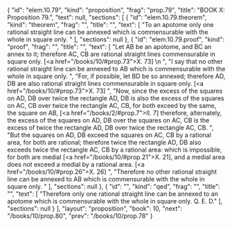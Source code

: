 {
  "id": "elem.10.79",
  "kind": "proposition",
  "frag": "prop.79",
  "title": "BOOK X: Proposition 79.",
  "text": null,
  "sections": [
    {
      "id": "elem.10.79.theorem",
      "kind": "theorem",
      "frag": "",
      "title": "",
      "text": [
        "To an apotome only one rational straight line can be annexed which is commensurable with the whole in square only. "
      ],
      "sections": null
    },
    {
      "id": "elem.10.79.proof",
      "kind": "proof",
      "frag": "",
      "title": "",
      "text": [
        "Let AB be an apotome, and BC an annex to it; therefore AC, CB are rational straight lines commensurable in square only. [<a href=\"/books/10/#prop.73\">X. 73</a>] \n      ",
        "I say that no other rational straight line can be annexed to AB which is commensurable with the whole in square only. ",
        "For, if possible, let BD be so annexed; therefore AD, DB are also rational straight lines commensurable in square only. [<a href=\"/books/10/#prop.73\">X. 73</a>] ",
        "Now, since the excess of the squares on AD, DB over twice the rectangle AD, DB is also the excess of the squares on AC, CB over twice the rectangle AC, CB, for both exceed by the same, the square on AB, [<a href=\"/books/2/#prop.7\">II. 7</a>] therefore, alternately, the excess of the squares on AD, DB over the squares on AC, CB is the excess of twice the rectangle AD, DB over twice the rectangle AC, CB. ",
        "But the squares on AD, DB exceed the squares on AC, CB by a rational area, for both are rational; therefore twice the rectangle AD, DB also exceeds twice the rectangle AC, CB by a rational area: which is impossible, for both are medial [<a href=\"/books/10/#prop.21\">X. 21</a>], and a medial area does not exceed a medial by a rational area. [<a href=\"/books/10/#prop.26\">X. 26</a>] ",
        "Therefore no other rational straight line can be annexed to AB which is commensurable with the whole in square only. "
      ],
      "sections": null
    },
    {
      "id": "",
      "kind": "qed",
      "frag": "",
      "title": "",
      "text": [
        "Therefore only one rational straight line can be annexed to an apotome which is commensurable with the whole in square only. Q. E. D."
      ],
      "sections": null
    }
  ],
  "layout": "proposition",
  "book": 10,
  "next": "/books/10/prop.80",
  "prev": "/books/10/prop.78"
}
